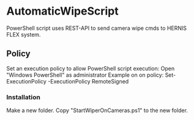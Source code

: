 # AutomaticWipeScript
PowerShell script uses REST-API to send camera wipe cmds to HERNIS FLEX system.
## Policy
Set an execution policy to allow PowerShell script execution:
Open "Windows PowerShell" as administrator
Example on on policy: Set-ExecutionPolicy -ExecutionPolicy RemoteSigned
### Installation
Make a new folder.
Copy "StartWiperOnCameras.ps1" to the new folder.
